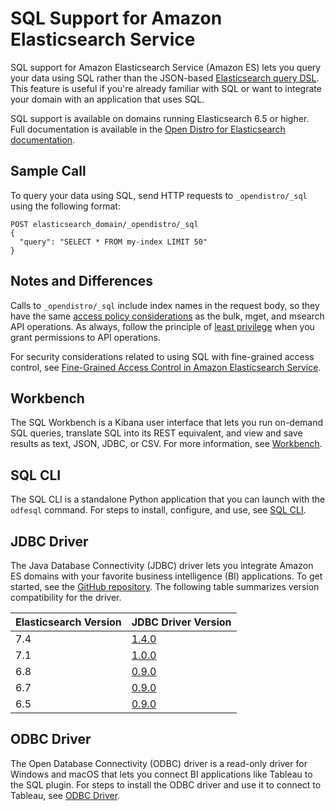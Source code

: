 # SQL Support for Amazon Elasticsearch Service<a name="sql-support"></a>

SQL support for Amazon Elasticsearch Service \(Amazon ES\) lets you query your data using SQL rather than the JSON\-based [Elasticsearch query DSL](https://opendistro.github.io/for-elasticsearch-docs/docs/elasticsearch/full-text/)\. This feature is useful if you're already familiar with SQL or want to integrate your domain with an application that uses SQL\.

SQL support is available on domains running Elasticsearch 6\.5 or higher\. Full documentation is available in the [Open Distro for Elasticsearch documentation](https://opendistro.github.io/for-elasticsearch-docs/docs/sql/)\.

## Sample Call<a name="sql-sample"></a>

To query your data using SQL, send HTTP requests to `_opendistro/_sql` using the following format:

```
POST elasticsearch_domain/_opendistro/_sql
{
  "query": "SELECT * FROM my-index LIMIT 50"
}
```

## Notes and Differences<a name="sql-diff"></a>

Calls to `_opendistro/_sql` include index names in the request body, so they have the same [access policy considerations](es-ac.md#es-ac-advanced) as the bulk, mget, and msearch API operations\. As always, follow the principle of [least privilege](https://docs.aws.amazon.com/IAM/latest/UserGuide/best-practices.html#grant-least-privilege) when you grant permissions to API operations\.

For security considerations related to using SQL with fine\-grained access control, see [Fine\-Grained Access Control in Amazon Elasticsearch Service](fgac.md#fgac-limitations)\.

## Workbench<a name="workbench"></a>

The SQL Workbench is a Kibana user interface that lets you run on\-demand SQL queries, translate SQL into its REST equivalent, and view and save results as text, JSON, JDBC, or CSV\. For more information, see [Workbench](https://opendistro.github.io/for-elasticsearch-docs/docs/sql/workbench/)\.

## SQL CLI<a name="cli"></a>

The SQL CLI is a standalone Python application that you can launch with the `odfesql` command\. For steps to install, configure, and use, see [SQL CLI](https://opendistro.github.io/for-elasticsearch-docs/docs/sql/cli/)\.

## JDBC Driver<a name="jdbc-driver"></a>

The Java Database Connectivity \(JDBC\) driver lets you integrate Amazon ES domains with your favorite business intelligence \(BI\) applications\. To get started, see the [GitHub repository](https://github.com/opendistro-for-elasticsearch/sql-jdbc)\. The following table summarizes version compatibility for the driver\.


| Elasticsearch Version | JDBC Driver Version | 
| --- | --- | 
| 7\.4 | [1\.4\.0](https://d3g5vo6xdbdb9a.cloudfront.net/downloads/elasticsearch-clients/opendistro-sql-jdbc/opendistro-sql-jdbc-1.4.0.0.jar) | 
| 7\.1 | [1\.0\.0](https://d3g5vo6xdbdb9a.cloudfront.net/downloads/elasticsearch-clients/opendistro-sql-jdbc/opendistro-sql-jdbc-1.0.0.0.jar) | 
| 6\.8 | [0\.9\.0](https://d3g5vo6xdbdb9a.cloudfront.net/downloads/elasticsearch-clients/opendistro-sql-jdbc/opendistro-sql-jdbc-0.9.0.0.jar) | 
| 6\.7 | [0\.9\.0](https://d3g5vo6xdbdb9a.cloudfront.net/downloads/elasticsearch-clients/opendistro-sql-jdbc/opendistro-sql-jdbc-0.9.0.0.jar) | 
| 6\.5 | [0\.9\.0](https://d3g5vo6xdbdb9a.cloudfront.net/downloads/elasticsearch-clients/opendistro-sql-jdbc/opendistro-sql-jdbc-0.9.0.0.jar) | 

## ODBC Driver<a name="odbc"></a>

The Open Database Connectivity \(ODBC\) driver is a read\-only driver for Windows and macOS that lets you connect BI applications like Tableau to the SQL plugin\. For steps to install the ODBC driver and use it to connect to Tableau, see [ODBC Driver](https://opendistro.github.io/for-elasticsearch-docs/docs/sql/odbc/)\.